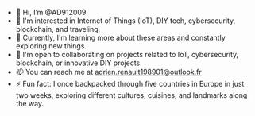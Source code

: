 - 👋 Hi, I’m @AD912009
- 👀 I'm interested in Internet of Things (IoT), DIY tech, cybersecurity, blockchain, and traveling.
- 🌱 Currently, I'm learning more about these areas and constantly exploring new things.
- 💞️ I'm open to collaborating on projects related to IoT, cybersecurity, blockchain, or innovative DIY projects.
- 📫 You can reach me at adrien.renault198901@outlook.fr
- ⚡ Fun fact: I once backpacked through five countries in Europe in just two weeks, exploring different cultures, cuisines, and landmarks along the way.

<!---
AD912009/AD912009 is a ✨ special ✨ repository because its `README.md` (this file) appears on your GitHub profile.
You can click the Preview link to take a look at your changes.
--->
